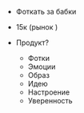 - Фоткать за бабки
- 15к (рынок )

- Продукт? 
	- Фотки 
	- Эмоции 
	- Образ
	- Идею
	- Настроение 
	- Уверенность